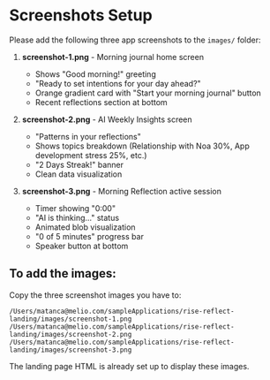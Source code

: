 # Screenshots Setup

Please add the following three app screenshots to the `images/` folder:

1. **screenshot-1.png** - Morning journal home screen
   - Shows "Good morning!" greeting
   - "Ready to set intentions for your day ahead?"
   - Orange gradient card with "Start your morning journal" button
   - Recent reflections section at bottom

2. **screenshot-2.png** - AI Weekly Insights screen
   - "Patterns in your reflections"
   - Shows topics breakdown (Relationship with Noa 30%, App development stress 25%, etc.)
   - "2 Days Streak!" banner
   - Clean data visualization

3. **screenshot-3.png** - Morning Reflection active session
   - Timer showing "0:00"
   - "AI is thinking..." status
   - Animated blob visualization
   - "0 of 5 minutes" progress bar
   - Speaker button at bottom

## To add the images:

Copy the three screenshot images you have to:
```
/Users/matanca@melio.com/sampleApplications/rise-reflect-landing/images/screenshot-1.png
/Users/matanca@melio.com/sampleApplications/rise-reflect-landing/images/screenshot-2.png
/Users/matanca@melio.com/sampleApplications/rise-reflect-landing/images/screenshot-3.png
```

The landing page HTML is already set up to display these images.
